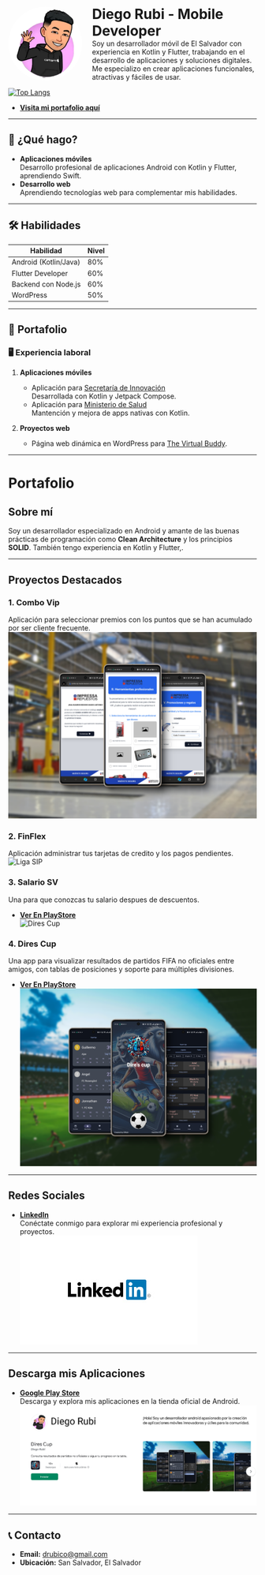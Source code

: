 <div style="display: flex; align-items: center; gap: 20px;">
    <img src="./assets/images/my-avatar.png" alt="Avatar" width="150" style="border-radius: 50%;">
    <div>
        <h1 style="margin: 0;">Diego Rubi - Mobile Developer</h1>
        <p style="margin: 0;">
            Soy un desarrollador móvil de El Salvador con experiencia en Kotlin y Flutter, 
            trabajando en el desarrollo de aplicaciones y soluciones digitales. Me especializo 
            en crear aplicaciones funcionales, atractivas y fáciles de usar.
        </p>
    </div>
</div>


[![Top Langs](https://github-readme-stats.vercel.app/api/top-langs/?username=drubico&layout=donut-vertical)](https://github.com/drubico/github-readme-stats)


- [**Visita mi portafolio aquí**](https://drubico.github.io/portfolio/)  

---

## 💼 ¿Qué hago?

- **Aplicaciones móviles**  
  Desarrollo profesional de aplicaciones Android con Kotlin y Flutter, aprendiendo Swift.
- **Desarrollo web**  
  Aprendiendo tecnologías web para complementar mis habilidades.

---

## 🛠️ Habilidades

| Habilidad               | Nivel |
|-------------------------|-------|
| Android (Kotlin/Java)   | 80%   |
| Flutter Developer       | 60%   |
| Backend con Node.js     | 60%   |
| WordPress               | 50%   |

---

## 📂 Portafolio

### 🖥️ Experiencia laboral

1. **Aplicaciones móviles**  
   - Aplicación para [Secretaría de Innovación](#)  
     Desarrollada con Kotlin y Jetpack Compose.
   - Aplicación para [Ministerio de Salud](#)  
     Mantención y mejora de apps nativas con Kotlin.

2. **Proyectos web**  
   - Página web dinámica en WordPress para [The Virtual Buddy](#).

---
# Portafolio

## Sobre mí  
Soy un desarrollador especializado en Android y amante de las buenas prácticas de programación como **Clean Architecture** y los principios **SOLID**. También tengo experiencia en Kotlin y Flutter,.

---

## Proyectos Destacados
### 1. **Combo Vip**  
Aplicación para seleccionar premios con los puntos que se han acumulado por ser cliente frecuente.  
![Liga SIP](./assets/images/combo-vip.png)

### 2. **FinFlex**  
Aplicación administrar tus tarjetas de credito y los pagos pendientes.  
![Liga SIP](./assets/images/finflex.png)

### 3. **Salario SV**  
Una para que conozcas tu salario despues de descuentos.
- [**Ver En PlayStore**](https://play.google.com/store/apps/details?id=com.drubico.salariosv)  
![Dires Cup](./assets/images/salario-sv.png)

### 4. **Dires Cup**  
Una app para visualizar resultados de partidos FIFA no oficiales entre amigos, con tablas de posiciones y soporte para múltiples divisiones.
- [**Ver En PlayStore**](https://play.google.com/store/apps/details?id=com.drubi.diresCup)  
![Dires Cup](./assets/images/direscup.png)



---

## Redes Sociales  
- [**LinkedIn**](https://www.linkedin.com/in/drubico)  
  Conéctate conmigo para explorar mi experiencia profesional y proyectos.  
  ![LinkedIn](./assets/images/placeholder-linkedin.png)

---

## Descarga mis Aplicaciones  
- [**Google Play Store**](https://play.google.com/store/apps/dev?id=5906834204268116327)  
  Descarga y explora mis aplicaciones en la tienda oficial de Android.  
  ![Google Play](./assets/images/placeholder-play-store.png)

---


## 📞 Contacto

- **Email:** [drubico@gmail.com](mailto:drubico@gmail.com)  
- **Ubicación:** San Salvador, El Salvador  


